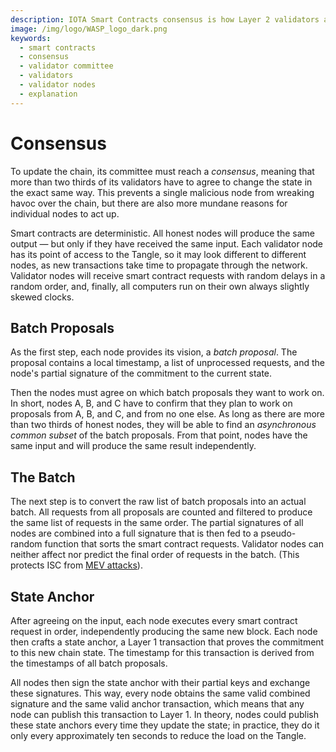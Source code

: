 ```yaml
---
description: IOTA Smart Contracts consensus is how Layer 2 validators agree to change the chain state in the same way.
image: /img/logo/WASP_logo_dark.png
keywords:
  - smart contracts
  - consensus
  - validator committee
  - validators
  - validator nodes
  - explanation
---
```


# Consensus

To update the chain, its committee must reach a _consensus_, meaning that more than two thirds of its validators have to
agree to change the state in the exact same way.
This prevents a single malicious node from wreaking havoc over the chain, but there are also more mundane reasons for
individual nodes to act up.

Smart contracts are deterministic. All honest nodes will produce the same output — but only if they have received the
same input. Each validator node has its point of access to the Tangle, so it may look different to different nodes, as
new transactions take time to propagate through the network. Validator nodes will receive smart contract requests with
random delays in a random order, and, finally, all computers run on their own always slightly skewed clocks.

## Batch Proposals

As the first step, each node provides its vision, a _batch proposal_. The proposal contains a local timestamp, a list of
unprocessed requests, and the node's partial signature of the commitment to the current state.

Then the nodes must agree on which batch proposals they want to work on. In short, nodes A, B, and C have to confirm
that they plan to work on proposals from A, B, and C, and from no one else. As long as there are more than two thirds of
honest nodes, they will be able to find an _asynchronous common subset_ of the batch proposals. From that point, nodes
have the same input and will produce the same result independently.

## The Batch

The next step is to convert the raw list of batch proposals into an actual batch. All requests from all proposals are
counted and filtered to produce the same list of requests in the same order.
The partial signatures of all nodes are combined into a full signature that is then fed to a pseudo-random function that
sorts the smart contract requests.
Validator nodes can neither affect nor predict the final order of requests in the batch. (This protects ISC
from [MEV attacks](https://ethereum.org/en/developers/docs/mev/)).

## State Anchor

After agreeing on the input, each node executes every smart contract request in order, independently producing the same
new block. Each node then crafts a state anchor, a Layer 1 transaction that proves the commitment to this new chain
state. The timestamp for this transaction is derived from the timestamps of all batch proposals.

All nodes then sign the state anchor with their partial keys and exchange these signatures. This way, every node obtains
the same valid combined signature and the same valid anchor transaction, which means that any node can publish this
transaction to Layer 1. In theory, nodes could publish these state anchors every time they update the state; in
practice, they do it only every approximately ten seconds to reduce the load on the Tangle.
